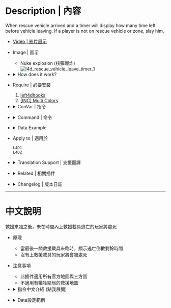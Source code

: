 # Description | 內容
When rescue vehicle arrived and a timer will display how many time left before vehicle leaving. If a player is not on rescue vehicle or zone, slay him.

* [Video | 影片展示](https://youtu.be/zC4kZcG8wOA)

* Image | 圖示
    * Nuke explosion (核彈爆炸)
    <br/>![l4d_rescue_vehicle_leave_timer_1](image/l4d_rescue_vehicle_leave_timer_1.gif)

* <details><summary>How does it work?</summary>

    * When rescue vehicle arrived and a timer will display how many time left before vehicle leaving
    * The plugin supports all valve maps and all custom maps.
    * If the map finale is sacrifice, disable this plugin.
</details>

* Require | 必要安裝
    1. [left4dhooks](https://forums.alliedmods.net/showthread.php?t=321696)
    2. [[INC] Multi Colors](https://github.com/fbef0102/L4D1_2-Plugins/releases/tag/Multi-Colors)

* <details><summary>ConVar | 指令</summary>

    * cfg/sourcemod/l4d_rescue_vehicle_leave_timer.cfg
        ```php
        // 0=Plugin off, 1=Plugin on.
        l4d_rescue_vehicle_leave_timer_allow "1"

        // Turn on the plugin in these game modes, separate by commas (no spaces). (Empty = all).
        l4d_rescue_vehicle_leave_timer_modes ""

        // Turn off the plugin in these game modes, separate by commas (no spaces). (Empty = none).
        l4d_rescue_vehicle_leave_timer_modes_off ""

        // Turn on the plugin in these game modes. 0=All, 1=Coop, 2=Survival, 4=Versus, 8=Scavenge. Add numbers together.
        l4d_rescue_vehicle_leave_timer_modes_tog "0"

        // Changes how count down tumer hint displays. (0: Disable, 1:In chat, 2: In Hint Box, 3: In center text)
        l4d_rescue_vehicle_leave_timer_announce_type "2"

        // Default time to escape.
        l4d_rescue_vehicle_leave_timer_escape_time_default "60"

        // (L4D2) If 1, Enable AirStrike (explosion, missile, jets, fire)
        l4d_rescue_vehicle_leave_timer_airstrike_enable "1"
        ```
</details>

* <details><summary>Command | 命令</summary>

    None
</details>

* <details><summary>Data Example</summary>

    * [data/l4d_rescue_vehicle_leave_timer.cfg](data/l4d_rescue_vehicle_leave_timer.cfg)
        > Manual in this file, click for more details...
</details>

* Apply to | 適用於
    ```
    L4D1
    L4D2
    ```

* <details><summary>Translation Support | 支援翻譯</summary>

    ```
    English
    繁體中文
    简体中文
    Русский
    ```
</details>

* <details><summary>Related | 相關插件</summary>

    1. [lockdown_system-l4d2](https://github.com/fbef0102/L4D1_2-Plugins/tree/master/lockdown_system-l4d2): Locks Saferoom Door Until Someone Opens It.
        > 倖存者必須等待時間到並合力對抗屍潮與Tank才能打開終點安全門

    2. [l4d2_final_rescue_arrive_time](https://github.com/fbef0102/Game-Private_Plugin/tree/main/L4D_插件/Map_%E9%97%9C%E5%8D%A1/l4d2_final_rescue_arrive_time): Increase the finale rescue time, survivors must hold up until time passed
        > 增加最後救援的防守時間，倖存者必須等待時間結束，救援載具才會來臨

    3. [l4d_elevator_getin_timer](https://github.com/fbef0102/Game-Private_Plugin/blob/main/L4D_插件/Anti_Griefer_%E9%98%B2%E6%83%A1%E6%84%8F%E8%B7%AF%E4%BA%BA/l4d_elevator_getin_timer): When someone presses the elevator button or enters the CEDA Trailer, a timer will display how many time left. If a player is not inside the evelator/CEDA Trailer, slay him
        > 當有人按下電梯按鈕或是進入CEDA大拖車時，開始倒數計時，未在時間內進入電梯或CEDA大拖車的玩家將處死
</details>

* <details><summary>Changelog | 版本日誌</summary>

    * v2.2 (2024-11-25)
        * Update gamedata
        * Support L4D1 again
        * Change method to detect if player is in rescue vehicle

    * v2.1 (2024-9-14)
        * Add gamedata
        
    * v2.0 (2024-6-23)
    * v1.9 (2024-1-20)
        * Fix some custom maps not working

    * v1.8 (2023-10-21)
        * New method to detect if player is in rescue vehicle
        * Remove gamedata

    * v1.7 (2023-6-20)
        * Require lef4dhooks v1.33 or above

    * v1.6 (2023-4-4)
        * Add a cvar to enable or disable AirStrike (explosion, missile, jets, fire)

    * v1.5 (2023-3-21)
        * Support Gamedata, from [End Safearea Teleport by sorallll](https://forums.alliedmods.net/showthread.php?p=2766575)
        * Support All custom map
        * delete data file

    * v1.4
        * [AlliedModder Post](https://forums.alliedmods.net/showpost.php?p=2725525&postcount=7)
        * Thanks to Marttt and Crasher_3637.
        * Works on l4d1/2 all value maps.
        * Custom timer for each final map (edit data).
        * Translation support
        * The City Will Get Nuked After Countdown Time Passes, Idea from [Nuke | The City Will Get Nuked After Countdown Time Passes by alasfourom](https://forums.alliedmods.net/showthread.php?p=2784677)
        * Silvers F18 Airstrike
</details>

- - - -
# 中文說明
救援來臨之後，未在時間內上救援載具逃亡的玩家將處死

* 原理
    * 當最後一關救援載具來臨時，顯示逃亡倒數剩餘時間
    * 沒有上救援載具的玩家將會被處死

* 注意事項
    * 此插件適用所有官方地圖與三方圖
    * 不適用有犧牲結局的救援地圖

* <details><summary>指令中文介紹 (點我展開)</summary>

    * cfg/sourcemod/l4d_rescue_vehicle_leave_timer.cfg
        ```php
        // 0=關閉插件, 1=啟動插件
        l4d_rescue_vehicle_leave_timer_allow "1"

        // 什麼模式下啟動此插件, 逗號區隔 (無空白). (留白 = 所有模式)
        l4d_rescue_vehicle_leave_timer_modes ""

        // 什麼模式下關閉此插件, 逗號區隔 (無空白). (留白 = 無)
        l4d_rescue_vehicle_leave_timer_modes_off ""

        // 什麼模式下啟動此插件. 0=所有模式, 1=戰役, 2=生存, 4=對抗, 8=清道夫. 請將數字相加起來
        l4d_rescue_vehicle_leave_timer_modes_tog "0"

        // 倒數提示該如何顯示. (0: 不提示, 1: 聊天框, 2: 黑底白字框, 3: 螢幕正中間)
        l4d_rescue_vehicle_leave_timer_announce_type "2"

        // 逃亡倒數時間
        l4d_rescue_vehicle_leave_timer_escape_time_default "60"

        // (L4D2) 為1時，啟用空軍轟炸特效 (爆炸, 導彈, 噴射機, 火焰....)
        // (L4D2) 為0時，關閉空軍轟炸，避免太lag
        l4d_rescue_vehicle_leave_timer_airstrike_enable "1"
        ```
</details>

* <details><summary>Data設定範例</summary>

    * 可自行調整關卡，設置每個章節逃亡倒數時間
    * [data/l4d_rescue_vehicle_leave_timer.cfg](data/l4d_rescue_vehicle_leave_timer.cfg)
        > 內有中文說明，可點擊查看
</details>
